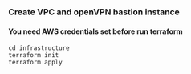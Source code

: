 ### Create VPC and openVPN bastion instance


#### You need AWS credentials set before run terraform 

```
cd infrastructure
terraform init 
terraform apply 
```
